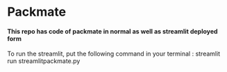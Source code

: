 # Packmate
#### This repo has code of packmate in normal as well as streamlit deployed form
To run the streamlit, put the following command in your terminal :
streamlit run streamlitpackmate.py 

